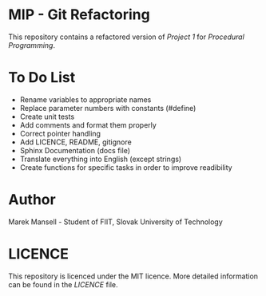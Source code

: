 # MIP - Git Refactoring
This repository contains a refactored version of *Project 1* for *Procedural Programming*.

# To Do List
*  Rename variables to appropriate names
*  Replace parameter numbers with constants (#define)
*  Create unit tests
*  Add comments and format them properly
*  Correct pointer handling
*  Add LICENCE, README, gitignore
*  Sphinx Documentation (docs file)
*  Translate everything into English (except strings)
*  Create functions for specific tasks in order to improve readibility
  

# Author
Marek Mansell - Student of FIIT, Slovak University of Technology

# LICENCE
This repository is licenced under the MIT licence. More detailed information can be found in the *LICENCE* file.
